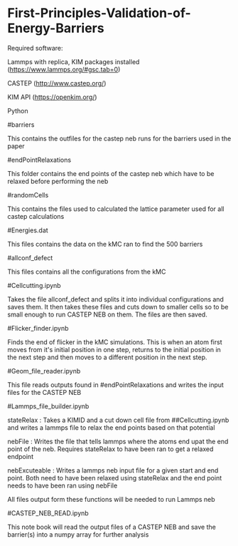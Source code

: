 # First-Principles-Validation-of-Energy-Barriers

Required software:

Lammps with replica, KIM packages installed (https://www.lammps.org/#gsc.tab=0)

CASTEP (http://www.castep.org/)

KIM API (https://openkim.org/)

Python 


#barriers 

This contains the outfiles for the castep neb runs for the barriers used in the paper

#endPointRelaxations

This folder contains the end points of the castep neb which have to be relaxed before performing the neb

#randomCells

This contains the files used to calculated the lattice parameter used for all castep calculations

#Energies.dat

This files contains the data on the kMC ran to find the 500 barriers

#allconf_defect

This files contains all the configurations from the kMC 

#Cellcutting.ipynb 

Takes the file allconf_defect and splits it into individual configurations and saves them.
It then takes these files and cuts down to smaller cells so to be small enough to run CASTEP NEB on them.
The files are then saved.

#Flicker_finder.ipynb

Finds the end of flicker in the kMC simulations. This is when an atom first moves from it's initial position in one step, returns to the initial position in the next step and then moves to a different position in the next step.

#Geom_file_reader.ipynb

This file reads outputs found in #endPointRelaxations and writes the input files for the CASTEP NEB

#Lammps_file_builder.ipynb

stateRelax : Takes a KIMID and a cut down cell file from ##Cellcutting.ipynb and writes a lammps file to relax the end points based on that potential

nebFile : Writes the file that tells lammps where the atoms end upat the end point of the neb. Requires stateRelax to have been ran to get a relaxed endpoint

nebExcuteable : Writes a lammps neb input file for a given start and end point. Both need to have been relaxed using stateRelax and the end point needs to have been ran using nebFile

All files output form these functions will be needed to run Lammps neb

#CASTEP_NEB_READ.ipynb 

This note book will read the output files of a CASTEP NEB and save the barrier(s) into a numpy array for further analysis


